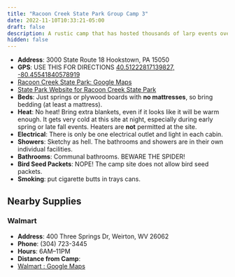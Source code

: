 ```yaml
---
title: "Racoon Creek State Park Group Camp 3"
date: 2022-11-10T10:33:21-05:00
draft: false
description: A rustic camp that has hosted thousands of larp events over the years. 
hidden: false
---
```


- **Address**: 3000 State Route 18 Hookstown, PA 15050
- **GPS**: USE THIS FOR DIRECTIONS [40.51222817139827, -80.45541840578919](https://goo.gl/maps/68MRVEXHLQa4d9dF7)
- [Racoon Creek State Park: Google Maps](https://www.google.com/maps/place/Sequanota+Lutheran+Conr+Center+and+Camp/@40.1787971,-79.1056356,344m/data=!3m1!1e3!4m12!1m6!3m5!1s0x0:0xcf492179dd15a9c1!2sSequanota+Lutheran+Conr+Center+and+Camp!8m2!3d40.1801066!4d-79.1005889!3m4!1s0x0:0xcf492179dd15a9c1!8m2!3d40.1801066!4d-79.1005889!5m1!1e4)
- [State Park Website for Racoon Creek State Park](https://www.dcnr.pa.gov/StateParks/FindAPark/RaccoonCreekStatePark/Pages/default.aspx)
- **Beds**: Just springs or plywood boards with **no mattresses**, so bring bedding (at least a mattress). 
- **Heat**: No heat! Bring extra blankets, even if it looks like it will be warm enough. It gets very cold at this site at night, especially during early spring or late fall events. Heaters are **not** permitted at the site. 
- **Electrical**: There is only be one electrical outlet and light in each cabin. 
- **Showers**: Sketchy as hell. The bathrooms and showers are in their own individual facilities.
- **Bathrooms**: Communal bathrooms. BEWARE THE SPIDER!
- **Bird Seed Packets**: NOPE!  The camp site does not allow bird seed packets.
- **Smoking**:  put cigarette butts in trays cans.

## Nearby Supplies


### Walmart

- **Address**: 400 Three Springs Dr, Weirton, WV 26062
- **Phone**: (304) 723-3445
- **Hours**: 6AM–11PM
- **Distance from Camp**: 
- [Walmart : Google Maps](https://goo.gl/maps/7RFALpeCACC9bJbG6)

